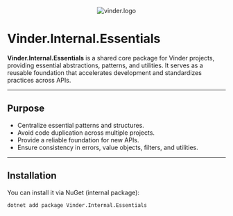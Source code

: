 <p align="center">
  <img src="https://i.imgur.com/MmamZlQ.png" alt="vinder.logo" />
</p>

# Vinder.Internal.Essentials

**Vinder.Internal.Essentials** is a shared core package for Vinder projects, providing essential abstractions, patterns, and utilities. It serves as a reusable foundation that accelerates development and standardizes practices across APIs.

---

## Purpose

- Centralize essential patterns and structures.
- Avoid code duplication across multiple projects.
- Provide a reliable foundation for new APIs.
- Ensure consistency in errors, value objects, filters, and utilities.

---

## Installation

You can install it via NuGet (internal package):

```bash
dotnet add package Vinder.Internal.Essentials
```